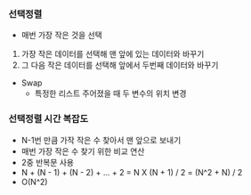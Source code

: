 ### 선택정렬
- 매번 가장 작은 것을 선택
1. 가장 작은 데이터를 선택해 맨 앞에 있는 데이터와 바꾸기
2. 그 다음 작은 데이터를 선택해 앞에서 두번째 데이터와 바꾸기
- Swap
  - 특정한 리스트 주어졌을 때 두 변수의 위치 변경

### 선택정렬 시간 복잡도
- N-1번 만큼 가작 작은 수 찾아서 맨 앞으로 보내기
- 매번 가장 작은 수 찾기 위한 비교 연산
- 2중 반복문 사용
- N + (N - 1) + (N - 2) + ... + 2 = N X (N + 1) / 2 = (N^2 + N) / 2
- O(N^2)
